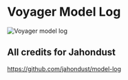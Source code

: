 # Voyager Model Log
	
![Voyager model log](https://i.imgur.com/8Nr3vIx.png)

## All credits for Jahondust
https://github.com/jahondust/model-log
